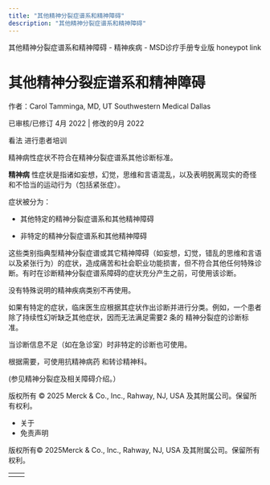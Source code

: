 ```yaml
---
title: "其他精神分裂症谱系和精神障碍"
description: "其他精神分裂症谱系和精神障碍"
---
```


﻿其他精神分裂症谱系和精神障碍 \- 精神疾病 \- MSD诊疗手册专业版 honeypot link

# 其他精神分裂症谱系和精神障碍

作者：Carol Tamminga, MD, UT Southwestern Medical Dallas

已审核/已修订 4月 2022 \| 修改的9月 2022

看法 进行患者培训

精神病性症状不符合在精神分裂症谱系其他诊断标准。

**精神病** 性症状是指诸如妄想，幻觉，思维和言语混乱，以及表明脱离现实的奇怪和不恰当的运动行为（包括紧张症）。

症状被分为：

- 其他特定的精神分裂症谱系和其他精神障碍

- 非特定的精神分裂症谱系和其他精神障碍


这些类别指典型精神分裂症谱或其它精神障碍（如妄想，幻觉，错乱的思维和言语以及紧张行为）的症状，造成痛苦和社会职业功能损害，但不符合其他任何特殊诊断。有时在诊断精神分裂症谱系障碍的症状充分产生之前，可使用该诊断。

没有特殊说明的精神疾病类别不再使用。

如果有特定的症状，临床医生应根据其症状作出诊断并进行分类。例如，一个患者除了持续性幻听缺乏其他症状，因而无法满足需要2 条的 精神分裂症的诊断标准。

当诊断信息不足（如在急诊室）时非特定的诊断也可使用。

根据需要，可使用抗精神病药 和转诊精神科。

(参见精神分裂症及相关障碍介绍。）



版权所有 © 2025
Merck & Co., Inc., Rahway, NJ, USA 及其附属公司。保留所有权利。

- 关于
- 免责声明

版权所有© 2025Merck & Co., Inc., Rahway, NJ, USA 及其附属公司。保留所有权利。

|     |     |
| --- | --- |
|  |  |
